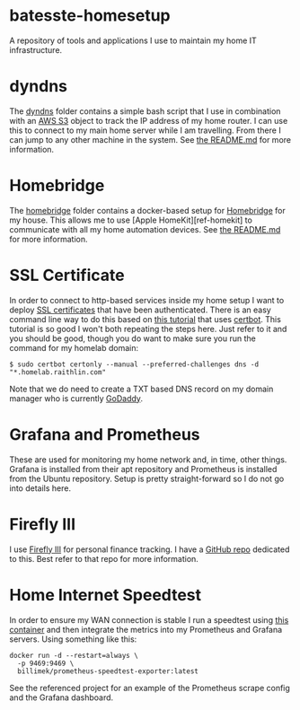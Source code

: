 # batesste-homesetup

A repository of tools and applications I use to maintain my home IT
infrastructure.

# dyndns

The [dyndns](./dyndns) folder contains a simple bash script that I use
in combination with an [AWS S3][ref-aws-s3] object to track the IP
address of my home router. I can use this to connect to my main home
server while I am travelling. From there I can jump to any other
machine in the system. See [the README.md](./dyndns/README.md) for
more information.

# Homebridge

The [homebridge](./homebridge) folder contains a docker-based setup
for [Homebridge][ref-homebridge] for my house. This allows me to use
[Apple HomeKit][ref-homekit] to communicate with all my home
automation devices. See [the README.md](./homebridge/README.md) for
more information.

# SSL Certificate

In order to connect to http-based services inside my home setup I want
to deploy [SSL certificates][ref-ssl-certs] that have been
authenticated. There is an easy command line way to do this based on
[this tutorial][ref-ssl-tutorial] that uses
[certbot][ref-certbot]. This tutorial is so good I won't both
repeating the steps here. Just refer to it and you should be good,
though you do want to make sure you run the command for my homelab
domain:
```
$ sudo certbot certonly --manual --preferred-challenges dns -d "*.homelab.raithlin.com"
```

Note that we do need to create a TXT based DNS record on my domain
manager who is currently [GoDaddy][ref-godaddy].

# Grafana and Prometheus

These are used for monitoring my home network and, in time, other
things. Grafana is installed from their apt repository and Prometheus
is installed from the Ubuntu repository. Setup is pretty
straight-forward so I do not go into details here.

# Firefly III

I use [Firefly III][ref-firefly] for personal finance tracking. I have
a [GitHub repo][ref-batesste-ff] dedicated to this. Best refer to that
repo for more information.

# Home Internet Speedtest

In order to ensure my WAN connection is stable I run a speedtest using
[this container][ref-speedtest] and then integrate the metrics into my
Prometheus and Grafana servers. Using something like this:
```
docker run -d --restart=always \
  -p 9469:9469 \
  billimek/prometheus-speedtest-exporter:latest
```
See the referenced project for an example of the Prometheus scrape
config and the Grafana dashboard.

[ref-aws-s3]: https://aws.amazon.com/s3/
[ref-homebridge]: https://homebridge.io/
[ref-ssl-certs]: https://www.kaspersky.com/resource-center/definitions/what-is-a-ssl-certificate
[ref-ssl-tutorial]: https://ongkhaiwei.medium.com/generate-lets-encrypt-certificate-with-dns-challenge-and-namecheap-e5999a040708
[ref-certbot]: https://eff-certbot.readthedocs.io/en/latest/index.html
[ref-godaddy]: https://godaddy.com/
[ref-firefly]: https://docs.firefly-iii.org/
[ref-batesste-ff]:https://github.com/sbates130272/batesste-firefly-iii
[ref-speedtest]:https://github.com/billimek/prometheus-speedtest-exporter
